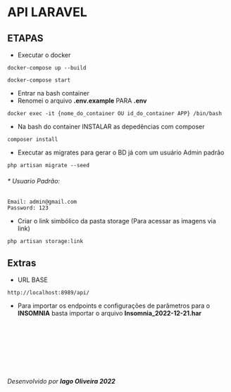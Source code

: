 # API LARAVEL

## ETAPAS
* Executar o docker
`````
docker-compose up --build
`````
``````
docker-compose start
``````
* Entrar na bash container 
* Renomei o arquivo <b>.env.example</b> PARA <b>.env</b>

````
docker exec -it {nome_do_container OU id_do_container APP} /bin/bash
````

* Na bash do container INSTALAR as depedências com composer
``````
composer install
``````
* Executar as migrates para gerar o BD já com um usuário Admin padrão
``````
php artisan migrate --seed
``````
###### * Usuario Padrão:
``````
Email: admin@gmail.com
Password: 123
``````
*  Criar o link simbólico da pasta storage (Para acessar as imagens via link)
``````
php artisan storage:link
``````

## Extras
* URL BASE 
``````
http://localhost:8989/api/
``````

* Para importar os endpoints e configurações de parâmetros para o <b>INSOMNIA</b> basta importar o arquivo <b>Insomnia_2022-12-21.har</b>

<br>
<br>
<br>
<br>
<br>

#
###### Desenvolvido por <b>Iago Oliveira 2022





